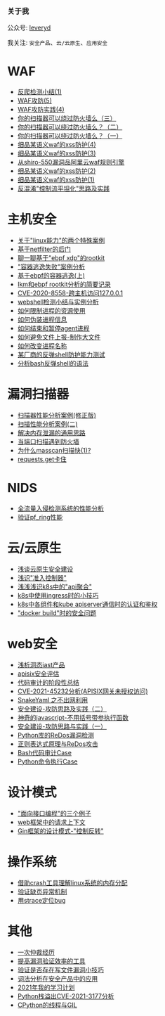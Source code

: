 ### 关于我

<!--
**leveryd/leveryd** is a ✨ _special_ ✨ repository because its `README.md` (this file) appears on your GitHub profile.

Here are some ideas to get you started:

- 🔭 I’m currently working on ...
- 🌱 I’m currently learning ...
- 👯 I’m looking to collaborate on ...
- 🤔 I’m looking for help with ...
- 💬 Ask me about ...
- 📫 How to reach me: ...
- 😄 Pronouns: ...
- ⚡ Fun fact: ...
-->

<!-- ![qrcode_for_gh_8d7f6ed4daff_258](https://user-images.githubusercontent.com/1846319/163835397-2b589f23-58c7-4026-8381-70670bb3e52f.jpg) -->

公众号: [leveryd](https://mp.weixin.qq.com/mp/appmsgalbum?__biz=MzkyMDIxMjE5MA==&action=getalbum&album_id=1728579975424901120&scene=126#wechat_redirect)

我关注: `安全产品`、`云/云原生`、`应用安全`

# WAF
* [反爬检测小结(1)](https://mp.weixin.qq.com/s/g7Dyo3VD7I8h99IulJNGXw)
* [WAF攻防(5)](https://mp.weixin.qq.com/s/Asb2aoio7xlNn7aNhNZh2Q)
* [WAF攻防实践(4)](https://mp.weixin.qq.com/s/AS1cpMqr1WkuoLmRld_p0w)
* [你的扫描器可以绕过防火墙么（三）](https://mp.weixin.qq.com/s/qAv2wspeuCfhCjTaz03hNg)
* [你的扫描器可以绕过防火墙么？（二）](https://mp.weixin.qq.com/s/9uq-D1oB22_1DsU-5U73Kg)
* [你的扫描器可以绕过防火墙么？（一）](https://mp.weixin.qq.com/s/P5h9_K4YcvsrU4tsdHsJdQ)
* [细品某语义waf的xss防护(4)](https://mp.weixin.qq.com/s/UMpJbesEkSo40fdzTtV0PA)
* [细品某语义waf的xss防护(3)](https://mp.weixin.qq.com/s/OnPLFfO7eBAqodACf3aqgA)
* [从shiro-550漏洞品阿里云waf规则引擎](https://mp.weixin.qq.com/s/qF7Jgiev5B7zLEHwGXry3A)
* [细品某语义waf的xss防护(2)](https://mp.weixin.qq.com/s/q_5bESy1_YprXQOypAaaLw)
* [细品某语义waf的xss防护(1)](https://mp.weixin.qq.com/s/wk9vdkaLX2Ol-BzeNHvQ7A)
* [反混淆"控制流平坦化"思路及实践](https://mp.weixin.qq.com/s/FnB1z1Kja3bq0Tjr_g1zvg)

# 主机安全
* [关于"linux能力"的两个特殊案例](https://mp.weixin.qq.com/s/o0kHiRsXvuSR32-DlgXGQg)
* [基于netfilter的后门](https://mp.weixin.qq.com/s/UL7Rd56MtSB6If_Tu_2N7w)
* [聊一聊基于"ebpf xdp"的rootkit](https://mp.weixin.qq.com/s/Rezm05kP6fxB5Pwib1HxDA)
* ["容器逃逸失败"案例分析](https://mp.weixin.qq.com/s/renkjrbYpRJB8b4zDTWS1Q)
* [基于ebpf的容器逃逸(上)](https://mp.weixin.qq.com/s/2UsCIhRyyge3Y2quKsSsjg)
* [lkm和ebpf rootkit分析的简要记录](https://mp.weixin.qq.com/s/EoiyhMIn6VpxWK92AZS_PQ)
* [CVE-2020-8558-跨主机访问127.0.0.1](https://mp.weixin.qq.com/s/hvb_Kr6DqAPPfnN-lbx1aA)
* [webshell检测小结与实例分析](https://mp.weixin.qq.com/s/bLxljfaRHP66MJ7ghv0g1g)
* [如何限制进程的资源使用](https://mp.weixin.qq.com/s/1NPvyXYTOdSZ_-mooOiLQg)
* [如何伪装进程信息](https://mp.weixin.qq.com/s/hsMzfrWNKvGid39Qdn1-tQ)
* [如何结束和暂停agent进程](https://mp.weixin.qq.com/s/1K8vsYmjqxmM7IjvUFKIiw)
* [如何避免文件上报-制作大文件](https://mp.weixin.qq.com/s/WQeOfZtyKndbDebe66-V_g)
* [如何改变进程名称](https://mp.weixin.qq.com/s/hWd0EOaBgVbgTBjsdg7QfA)
* [某厂商的反弹shell防护能力测试](https://mp.weixin.qq.com/s/pFpGujKnXMhOh5ef3Z9H2g)
* [分析bash反弹shell的语法](https://mp.weixin.qq.com/s/eW3iE44g9SJz_-Zn62mDDg)

# 漏洞扫描器
* [扫描器性能分析案例(修正版)](https://mp.weixin.qq.com/s/nCgjgHv2ntcudHZmd5fh9w)
* [扫描性能分析案例(二)](https://mp.weixin.qq.com/s/iSUTEr0J3sJe9Gmi__Z5Xw)
* [解决内存泄漏的通用思路](https://mp.weixin.qq.com/s/D-NKYMNF8V6_Lu9-X8h5Mw)
* [当端口扫描遇到防火墙](https://mp.weixin.qq.com/s/pco67kJJTar6P-4zI-LLcw)
* [为什么masscan扫描快(1)?](https://mp.weixin.qq.com/s/yLtUKN9fJrQD0P63Ghkv7w)
* [requests.get卡住](https://mp.weixin.qq.com/s/CFZfMwhGa6Q1h3e_8iDTQw)

# NIDS
* [全流量入侵检测系统的性能分析](https://mp.weixin.qq.com/s/7_ZrnKVaWuBjXCgmqdaUAQ)
* [验证pf_ring性能](https://mp.weixin.qq.com/s/BKpfzeT32yNPZumQVuCJUQ)

# 云/云原生
* [浅谈云原生安全建设](https://mp.weixin.qq.com/s/HA_w_gEe-GOFZXGsOg_Iog)
* [浅识"准入控制器"](https://mp.weixin.qq.com/s/FoNI6qYLQXXgTrNWjRVV9Q)
* [浅浅浅识k8s中的"api聚合"](https://mp.weixin.qq.com/s/1qakh_GP33ULj06Xzvj4KQ)
* [k8s中使用ingress时的小技巧](https://mp.weixin.qq.com/s/aK7XWJ7h0smyAQOjWcRBaA)
* [k8s中各组件和kube apiserver通信时的认证和鉴权](https://mp.weixin.qq.com/s/JLsNAKHPOUPsFqq506WbPg)
* ["docker build"时的安全问题](https://mp.weixin.qq.com/s/iGkq7dWq2wjB0hSRAm3PgQ)

# web安全
* [浅析洞态iast产品](https://mp.weixin.qq.com/s/fq2m59L_2Piqyeufl6eZFQ)
* [apisix安全评估](https://mp.weixin.qq.com/s/3akg5WKWRTWc3aLaE1VDCg)
* [代码审计的阶段性总结](https://mp.weixin.qq.com/s/qYVxK3y0cvcW-0PhC8zTrQ)
* [CVE-2021-45232分析(APISIX网关未授权访问)](https://mp.weixin.qq.com/s/FyBqzprSCqakY4AORcEiSw)
* [SnakeYaml 之不出网利用](https://mp.weixin.qq.com/s/ho2SSM3n8_xIBZOh0T-qVA)
* [安全建设-攻防思路及实践（二）](https://mp.weixin.qq.com/s/yK8mcRZz6TsK6nN5aKny0Q)
* [神奇的javascript-不用括号带参执行函数](https://mp.weixin.qq.com/s/0x9pW8FJq2EZ8DoUq-V-bQ)
* [安全建设-攻防思路与实践（一）](https://mp.weixin.qq.com/s/mnHGLZ_e3tWkxCL-DPAAvQ)
* [Python库的ReDos漏洞检测](https://mp.weixin.qq.com/s/-UtZbU-Snr3Yf_1bfAyULA)
* [正则表达式原理与ReDos攻击](https://mp.weixin.qq.com/s/jw0vPIvgCdt1090j3-Sxqw)
* [Bash代码审计Case](https://mp.weixin.qq.com/s/9KMiqRNpHDjmuS7ynLTTIQ)
* [Python命令执行Case](https://mp.weixin.qq.com/s/I_GkDT7XFWoVAw-m22FmFQ)

# 设计模式
* ["面向接口编程"的三个例子](https://mp.weixin.qq.com/s/dWjte59Mdw98lH0aDaXb0Q)
* [web框架中的请求上下文](https://mp.weixin.qq.com/s/q3kFNkuNMhGGMNU1zv5suA)
* [Gin框架的设计模式-"控制反转"](https://mp.weixin.qq.com/s/4AzvQYFBCccprRcY1eo8mw)

# 操作系统
* [借助crash工具理解linux系统的内存分配](https://mp.weixin.qq.com/s/GGnpYk30k-eUIULv3a_PKQ)
* [验证缺页异常机制](https://mp.weixin.qq.com/s/J5dMjb87ztUnWj6aBIcndA)
* [用strace定位bug](https://mp.weixin.qq.com/s/gH7Gy-UylXIG4qybP9KuUg)

# 其他
* [一次仲裁经历](https://mp.weixin.qq.com/s/Bif77M55NZBrGVGfxghidw)
* [提高漏洞验证效率的工具](https://mp.weixin.qq.com/s/7nNFiYBv-80xJjBT3RJiBg)
* [验证是否存在写文件漏洞小技巧](https://mp.weixin.qq.com/s/rx_p6fICVI5DDSRMIsgYsA)
* [词法分析在安全产品中的应用](https://mp.weixin.qq.com/s/ydlnS9JRBgOvVE6ooM6MNw)
* [2021年我的学习计划](https://mp.weixin.qq.com/s/Ma0s01YOaaZ5L5UpSoH_EA)
* [Python栈溢出CVE-2021-3177分析](https://mp.weixin.qq.com/s/JWyJjKN9L_LkGQajr61vrA)
* [CPython的线程与GIL](https://mp.weixin.qq.com/s/FZEweLR9srvpuarbYHcNzQ)

